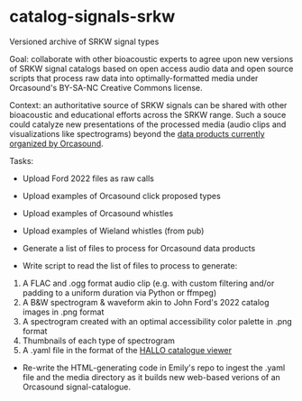 # catalog-signals-srkw

Versioned archive of SRKW signal types

Goal: collaborate with other bioacoustic experts to agree upon new versions of SRKW signal catalogs based on open access audio data and open source scripts that process raw data into optimally-formatted media under Orcasound's BY-SA-NC Creative Commons license. 

Context: an authoritative source of SRKW signals can be shared with other bioacoustic and educational efforts across the SRKW range. Such a souce could catalyze new presentations of the processed media (audio clips and visualizations like spectrograms) beyond the [data products currently organized by Orcasound](https://orcasound.net/data/product/).

Tasks:

- Upload Ford 2022 files as raw calls
- Upload examples of Orcasound click proposed types
- Upload examples of Orcasound whistles
- Upload examples of Wieland whistles (from pub)

- Generate a list of files to process for Orcasound data products
- Write script to read the list of files to process to generate:

1. A FLAC and .ogg format audio clip (e.g. with custom filtering and/or padding to a uniform duration via Python or ffmpeg)
2. A B&W spectrogram & waveform akin to John Ford's 2022 catalog images in .png format
3. A spectrogram created with an optimal accessibility color palette in .png format
4. Thumbnails of each type of spectrogram 
5. A .yaml file in the format of the [HALLO catalogue viewer](https://github.com/coastal-science/call-catalog-viewer)

- Re-write the HTML-generating code in Emily's repo to ingest the .yaml file and the media directory as it builds new web-based verions of an Orcasound signal-catalogue.


